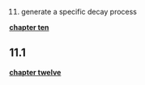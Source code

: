 11. generate a specific decay process

[**chapter ten**](10_specify.md)

## 11.1 

[**chapter twelve**](12_pdf.md)

